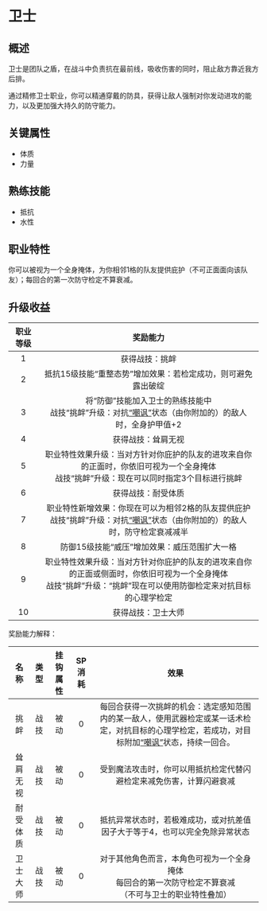 # 卫士

## 概述

卫士是团队之盾，在战斗中负责抗在最前线，吸收伤害的同时，阻止敌方靠近我方后排。

通过精修卫士职业，你可以精通穿戴的防具，获得让敌人强制对你发动进攻的能力，以及更加强大持久的防守能力。

## 关键属性

* 体质
* 力量

## 熟练技能

* 抵抗
* 水性
  
## 职业特性

你可以被视为一个全身掩体，为你相邻1格的队友提供庇护（不可正面面向该队友）；每回合的第一次防守检定不算衰减。

## 升级收益

职业等级|奖励能力
:--:|:--:
1|获得战技：挑衅
2|抵抗15级技能“重整态势”增加效果：若检定成功，则可避免露出破绽
3|将“防御”技能加入卫士的熟练技能中<br>战技“挑衅”升级：对抗<a href="../../../status/normal/#嘲讽" target="_blank">“嘲讽”</a>状态（由你附加的）的敌人时，全身护甲值+2
4|获得战技：耸肩无视
5|职业特性效果升级：当对方针对你庇护的队友的进攻来自你的正面时，你依旧可视为一个全身掩体<br>战技“挑衅”升级：现在可以同时指定3个目标进行挑衅
6|获得战技：耐受体质
7|职业特性新增效果：你现在可以为相邻2格的队友提供庇护<br>战技“挑衅”升级：对抗<a href="../../../status/normal/#嘲讽" target="_blank">“嘲讽”</a>状态（由你附加的）的敌人时，防守检定衰减减半
8|防御15级技能“威压”增加效果：威压范围扩大一格
9|职业特性效果升级：当对方针对你庇护的队友的进攻来自你的正面或侧面时，你依旧可视为一个全身掩体<br>战技“挑衅”升级：“挑衅”现在可以使用防御检定来对抗目标的心理学检定
10|获得战技：卫士大师

奖励能力解释：

名称|类型|挂钩属性|SP消耗|效果
:--:|:--:|:--:|:--:|:--:
挑衅|战技|被动|0|每回合获得一次挑衅的机会：选定感知范围内的某一敌人，使用武器检定或某一话术检定，对抗目标的心理学检定，若成功，对目标附加<a href="../../../status/normal/#嘲讽" target="_blank">“嘲讽”</a>状态，持续一回合。
耸肩无视|战技|被动|0|受到魔法攻击时，你可以用抵抗检定代替闪避检定来减免伤害，计算闪避衰减
耐受体质|战技|被动|0|抵抗异常状态时，若极难成功，或对抗差值因子大于等于4，也可以完全免除异常状态
卫士大师|战技|被动|0|对于其他角色而言，本角色可视为一个全身掩体<br>每回合的第一次防守检定不算衰减<br>（不可与卫士的职业特性叠加）
